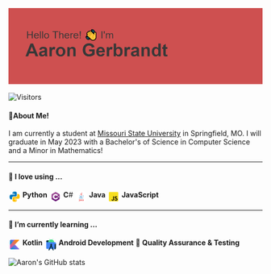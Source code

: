 <style>
    .icon {
        vertical-align: top;
        text-align: center;
        max-height: 25px;
        background-color: rgba(127, 127, 127, 0.3);
        border-radius: 90%;
        margin-right: 3px;
    }
</style>

![Hello There! I'm Aaron Gerbrandt](header.png)

![Visitors](https://api.visitorbadge.io/api/visitors?path=https%3A%2F%2Fgithub.com%2Faarongerbrandt&labelColor=%23f47373&countColor=%23697689&style=flat&labelStyle=upper)

#### 🤵About Me!
<p>I am currently a student at <a href="https://missouristate.edu">Missouri State University</a> in Springfield, MO. I will graduate in May 2023 with a Bachelor's of Science in Computer Science and a Minor in Mathematics!</p>

---

#### 💾 I love using ...
<img src="resources/icons/python.svg" alt="python" class="icon">**Python**
<img src="resources/icons/cs.svg" alt="C-Sharp" class="icon">**C**#
<img src="resources/icons/java.svg" alt="python" class="icon">**Java**
<img src="resources/icons/javascript.svg" alt="javascript" class="icon">**JavaScript**


---

#### 🌱 I’m currently learning ...
<img src="resources/icons/kotlin.svg" alt="kotlin" class="icon">**Kotlin**
<img src="resources/icons/android-studio.svg" alt="android studio" class="icon">**Android Development**
🧪&nbsp;**Quality Assurance & Testing**

![Aaron's GitHub stats](https://github-readme-stats.vercel.app/api?username=aarongerbrandt&show_icons=true&hide=issues,stars&theme=transparent)

<!--
**aarongerbrandt/aarongerbrandt** is a ✨ _special_ ✨ repository because its `README.md` (this file) appears on your GitHub profile.

Here are some ideas to get you started:

- 🔭 I’m currently working on ...
- 🌱 I’m currently learning ...
- 👯 I’m looking to collaborate on ...
- 🤔 I’m looking for help with ...
- 💬 Ask me about ...
- 📫 How to reach me: ...
- 😄 Pronouns: ...
- ⚡ Fun fact: ...
-->
